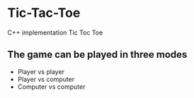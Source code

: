 # Tic-Tac-Toe
C++ implementation Tic Toc Toe 
## The game can be played in three modes
* Player vs player 
* Player vs computer 
* Computer vs computer 